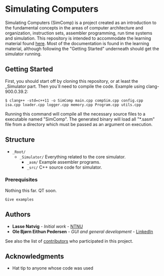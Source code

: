 
# Simulating Computers

Simulating Computers (SimComp) is a project created as an introduction to the fundamental concepts in the areas of computer architecture and organization, instruction sets, assembler programming,
run time systems and simulation. This repository is intended to accommodate the learning material found [here](#). Most of the documentation is found in the learning material, although following the "Getting Started" underneath should get the simulator running.

## Getting Started

First, you should start off by cloning this repository, or at least the \_Simulator part. Then you´ll need to compile the code. Example using clang-900.0.39.2:
```
$ clang++ -std=c++11 -o SimComp main.cpp compSim.cpp config.cpp isa.cpp loader.cpp logger.cpp memory.cpp Program.cpp utils.cpp
```   
Running this command will compile all the necessary source files to a executable named "SimComp".
The generated binary will load all "\*.sasm" file from a directory which must be passed as an argument on execution.

<!--These instructions will get you a copy of the project up and running on your local machine for development and testing purposes. See deployment for notes on how to deploy the project on a live system. -->

## Structure

- `_Root/`
  - `_Simulator/` Everything related to the core simulator.
    - `_asm/` Example assembler programs.
    - `_src/` C++ source code for simulator.

### Prerequisites

Nothing this far. QT soon.

```
Give examples
```

<!--
### Installing

A step by step series of examples that tell you how to get a development env running

Say what the step will be

```
Give the example
```

And repeat

```
until finished
```

End with an example of getting some data out of the system or using it for a little demo

## Running the tests

Explain how to run the automated tests for this system

### Break down into end to end tests

Explain what these tests test and why

```
Give an example
```

### And coding style tests

Explain what these tests test and why

```
Give an example
```

## Deployment

Add additional notes about how to deploy this on a live system

## Built With

* [Dropwizard](http://www.dropwizard.io/1.0.2/docs/) - The web framework used
* [Maven](https://maven.apache.org/) - Dependency Management
* [ROME](https://rometools.github.io/rome/) - Used to generate RSS Feeds

## Contributing

Please read [CONTRIBUTING.md](https://gist.github.com/PurpleBooth/b24679402957c63ec426) for details on our code of conduct, and the process for submitting pull requests to us.

## Versioning

We use [SemVer](http://semver.org/) for versioning. For the versions available, see the [tags on this repository](https://github.com/your/project/tags).
-->

## Authors

* **Lasse Natvig** - *Initial work* - [NTNU](https://innsida.ntnu.no/person/lasse)
* **Ole Bjørn Eithun Pedersen** - *GUI and general development* - [LinkedIn](http://linkedin.com/in/eithunpedersen/)

See also the list of [contributors](https://github.com/LasseNatvig/SimComp/contributors) who participated in this project.


## Acknowledgments

* Hat tip to anyone whose code was used
